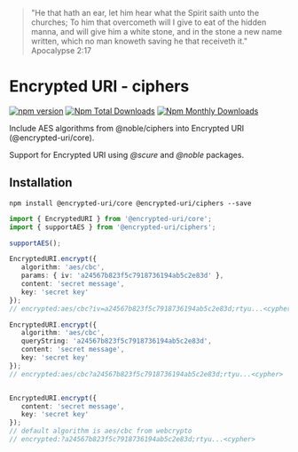 > "He that hath an ear, let him hear what the Spirit saith unto the churches; To him that overcometh will I give to eat of the hidden manna, and will give him a white stone, and in the stone a new name written, which no man knoweth saving he that receiveth it."
> Apocalypse 2:17

# Encrypted URI - ciphers

[![npm version](https://badge.fury.io/js/@encrypted-uri%2Fciphers.svg)](https://github.com/antonioconselheiro/encrypted-uri)
[![Npm Total Downloads](https://img.shields.io/npm/dt/@encrypted-uri/ciphers.svg)](https://github.com/antonioconselheiro/encrypted-uri)
[![Npm Monthly Downloads](https://img.shields.io/npm/dm/@encrypted-uri/ciphers.svg)](https://github.com/antonioconselheiro/encrypted-uri)

Include AES algorithms from @noble/ciphers into Encrypted URI (@encrypted-uri/core).

Support for Encrypted URI using _@scure_ and _@noble_ packages.

## Installation

```npm install @encrypted-uri/core @encrypted-uri/ciphers --save```

```typescript
import { EncryptedURI } from '@encrypted-uri/core';
import { supportAES } from '@encrypted-uri/ciphers';

supportAES();

EncryptedURI.encrypt({
   algorithm: 'aes/cbc',
   params: { iv: 'a24567b823f5c7918736194ab5c2e83d' },
   content: 'secret message',
   key: 'secret key'
});
// encrypted:aes/cbc?iv=a24567b823f5c7918736194ab5c2e83d;rtyu...<cypher>

EncryptedURI.encrypt({
   algorithm: 'aes/cbc',
   queryString: 'a24567b823f5c7918736194ab5c2e83d',
   content: 'secret message',
   key: 'secret key'
});
// encrypted:aes/cbc?a24567b823f5c7918736194ab5c2e83d;rtyu...<cypher>


EncryptedURI.encrypt({
   content: 'secret message',
   key: 'secret key'
});
// default algorithm is aes/cbc from webcrypto
// encrypted:?a24567b823f5c7918736194ab5c2e83d;rtyu...<cypher>

```